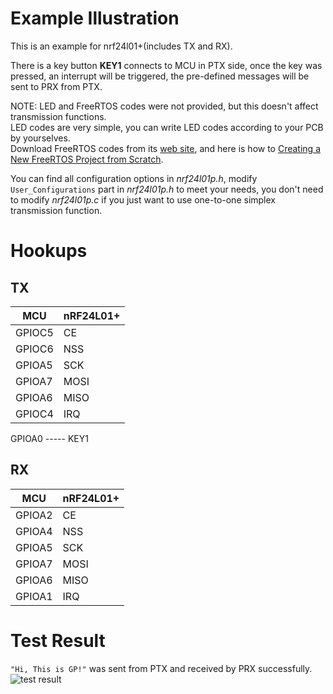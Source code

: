 # Example Illustration
This is an example for nrf24l01+(includes TX and RX).

There is a key button **KEY1** connects to MCU in PTX side, once the key was pressed, an interrupt will be triggered, the pre-defined messages will be sent to PRX from PTX.

NOTE: LED and FreeRTOS codes were not provided, but this doesn't affect transmission functions. <br>
LED codes are very simple, you can write LED codes according to your PCB by yourselves.<br>
Download FreeRTOS codes from its [web site](www.freertos.org), and here is how to [Creating a New FreeRTOS Project from Scratch](http://blog.leanote.com/post/glennpallad/fa0dbe25ed28).

You can find all configuration options in *nrf24l01p.h*, modify `User_Configurations` part in *nrf24l01p.h* to meet your needs, you don't need to modify *nrf24l01p.c* if you just want to use one-to-one simplex transmission function.

# Hookups
## TX
| MCU | nRF24L01+ |
| ------ | ------ |
| GPIOC5 | CE |
| GPIOC6 | NSS |
| GPIOA5 | SCK |
| GPIOA7 | MOSI |
| GPIOA6 | MISO |
| GPIOC4 | IRQ |

GPIOA0 ----- KEY1

## RX
| MCU | nRF24L01+ |
| ------ | ------ |
| GPIOA2 | CE |
| GPIOA4 | NSS |
| GPIOA5 | SCK |
| GPIOA7 | MOSI |
| GPIOA6 | MISO |
| GPIOA1 | IRQ |

# Test Result
`"Hi, This is GP!"` was sent from PTX and received by PRX successfully.<br>
![test result](https://image.ibb.co/dmEbEp/TIM_20180911213332.png)
